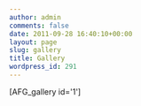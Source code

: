 ```yaml
---
author: admin
comments: false
date: 2011-09-28 16:40:10+00:00
layout: page
slug: gallery
title: Gallery
wordpress_id: 291
---
```


[AFG_gallery id='1']

